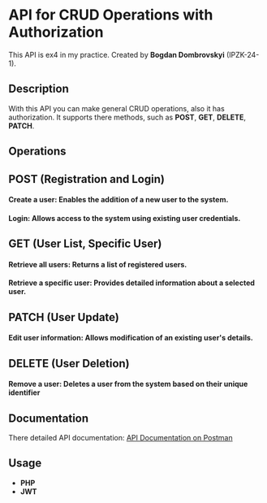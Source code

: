 # API for CRUD Operations with Authorization

This API is ex4 in my practice. 
Created by **Bogdan Dombrovskyi** (IPZK-24-1).

## Description

With this API you can make general CRUD operations, also it has authorization.
It supports there methods, such as **POST**, **GET**, **DELETE**, **PATCH**.

## Operations

## POST (Registration and Login)
#### Create a user: Enables the addition of a new user to the system.
#### Login: Allows access to the system using existing user credentials.
## GET (User List, Specific User)
#### Retrieve all users: Returns a list of registered users.
#### Retrieve a specific user: Provides detailed information about a selected user.
## PATCH (User Update)
#### Edit user information: Allows modification of an existing user's details.
## DELETE (User Deletion)
#### Remove a user: Deletes a user from the system based on their unique identifier
## Documentation

There detailed API documentation:
[API Documentation on Postman](https://documenter.getpostman.com/view/41658062/2sAYX5MiPL)

## Usage
- **PHP**
- **JWT**
